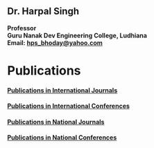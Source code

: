 ## Dr. Harpal Singh
**Professor**  
**Guru Nanak Dev Engineering College, Ludhiana**  
**Email: hps_bhoday@yahoo.com**

# Publications

#### [Publications in International Journals](Files/Pub/internationaljournals.md)
#### [Publications in International Conferences](Files/Pub/internationalconferences.md)
#### [Publications in National Journals](Files/Pub/nationaljournals.md)
#### [Publications in National Conferences](Files/Pub/nationalconferences.md)
